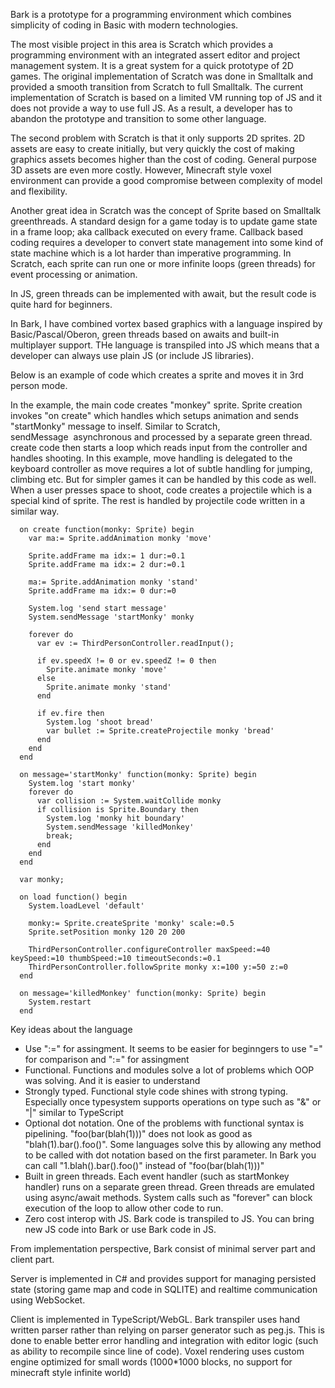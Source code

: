 Bark is a prototype for a programming environment which combines simplicity of coding in Basic with modern technologies.

The most visible project in this area is Scratch which provides a programming environment with an integrated assert editor and project management system. It is a great system for a quick prototype of 2D games. The original implementation of Scratch was done in Smalltalk and provided a smooth transition from Scratch to full Smalltalk. The current implementation of Scratch is based on a limited VM running top of JS and it does not provide a way to use full JS. As a result, a developer has to abandon the prototype and transition to some other language.

The second problem with Scratch is that it only supports 2D sprites. 2D assets are easy to create initially, but very quickly the cost of making graphics assets becomes higher than the cost of coding. General purpose 3D assets are even more costly. However, Minecraft style voxel environment can provide a good compromise between complexity of model and flexibility.

Another great idea in Scratch was the concept of Sprite based on Smalltalk greenthreads. A standard design for a game today is to update game state in a frame loop; aka callback executed on every frame. Callback based coding requires a developer to convert state management into some kind of state machine which is a lot harder than imperative programming. In Scratch, each sprite can run one or more infinite loops (green threads) for event processing or animation.

In JS, green threads can be implemented with await, but the result code is quite hard for beginners.

In Bark, I have combined vortex based graphics with a language inspired by Basic/Pascal/Oberon, green threads based on awaits and built-in multiplayer support. THe language is transpiled into JS which means that a developer can always use plain JS (or include JS libraries). 

Below is an example of code which creates a sprite and moves it in 3rd person mode.

In the example, the main code creates "monkey" sprite. Sprite creation invokes "on create" which handles which setups animation and sends "startMonky" message to inself. Similar to Scratch, sendMessage  asynchronous and processed by a separate green thread. create code then starts a loop which reads input from the controller and handles shooting. In this example, move handling is delegated to the keyboard controller as move requires a lot of subtle handling for jumping, climbing etc. But for simpler games it can be handled by this code as well. When a user presses space to shoot, code creates a projectile which is a special kind of sprite. The rest is handled by projectile code written in a similar way. 

```
  on create function(monky: Sprite) begin
    var ma:= Sprite.addAnimation monky 'move'

    Sprite.addFrame ma idx:= 1 dur:=0.1 
    Sprite.addFrame ma idx:= 2 dur:=0.1

    ma:= Sprite.addAnimation monky 'stand'
    Sprite.addFrame ma idx:= 0 dur:=0

    System.log 'send start message'
    System.sendMessage 'startMonky' monky

    forever do
      var ev := ThirdPersonController.readInput();

      if ev.speedX != 0 or ev.speedZ != 0 then
        Sprite.animate monky 'move'
      else
        Sprite.animate monky 'stand'
      end

      if ev.fire then
        System.log 'shoot bread'
        var bullet := Sprite.createProjectile monky 'bread'
      end
    end
  end

  on message='startMonky' function(monky: Sprite) begin
    System.log 'start monky'
    forever do
      var collision := System.waitCollide monky
      if collision is Sprite.Boundary then
        System.log 'monky hit boundary'
        System.sendMessage 'killedMonkey'
        break;
      end
    end
  end

  var monky;

  on load function() begin
    System.loadLevel 'default'

    monky:= Sprite.createSprite 'monky' scale:=0.5
    Sprite.setPosition monky 120 20 200

    ThirdPersonController.configureController maxSpeed:=40 keySpeed:=10 thumbSpeed:=10 timeoutSeconds:=0.1
    ThirdPersonController.followSprite monky x:=100 y:=50 z:=0
  end

  on message='killedMonkey' function(monky: Sprite) begin
    System.restart
  end
```

Key ideas about the language

- Use ":=" for assingment. It seems to be easier for beginngers to use "=" for comparison and ":=" for assingment
- Functional. Functions and modules solve a lot of problems which OOP was solving. And it is easier to understand
- Strongly typed. Functional style code shines with strong typing. Especially once typesystem supports operations on type such as "&" or "|" similar to TypeScript
- Optional dot notation. One of the problems with functional syntax is pipelining. "foo(bar(blah(1)))" does not look as good as "blah(1).bar().foo()". Some languages solve this by allowing any method to be called with dot notation based on the first parameter. In Bark you can call "1.blah().bar().foo()" instead of "foo(bar(blah(1)))"
- Built in green threads. Each event handler (such as startMonkey handler) runs on a separate green thread. Green threads are emulated using async/await methods. System calls such as "forever" can block execution of the loop to allow other code to run.
- Zero cost interop with JS. Bark code is transpiled to JS. You can bring new JS code into Bark or use Bark code in JS.

From implementation perspective, Bark consist of minimal server part and client part. 

Server is implemented in C# and provides support for managing persisted state (storing game map and code in SQLITE) and realtime communication using WebSocket. 

Client is implemented in TypeScript/WebGL. Bark transpiler uses hand written parser rather than relying on parser generator such as peg.js. This is done to enable better error handling and integration with editor logic (such as ability to recompile since line of code). Voxel rendering uses custom engine optimized for small words (1000*1000 blocks, no support for minecraft style infinite world)

